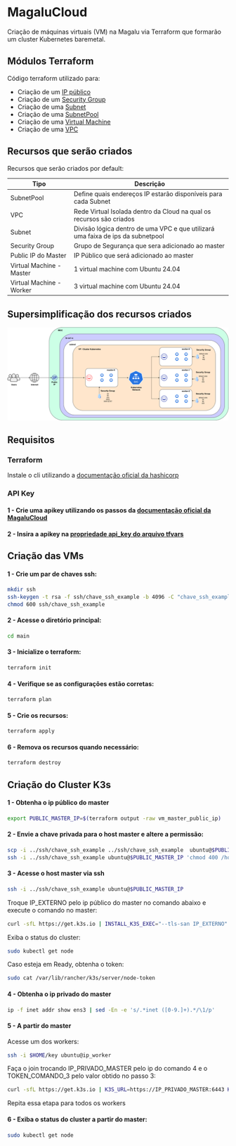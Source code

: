 # MagaluCloud

Criação de máquinas virtuais (VM) na Magalu via Terraform que formarão um cluster Kubernetes baremetal.

## Módulos Terraform

Código terraform utilizado para:

- Criação de um [IP público](./main/modules/public_ip/main.tf)
- Criação de um [Security Group](./main/modules/security-group/main.tf)
- Criação de uma [Subnet](./main/modules/subnet/main.tf)
- Criação de uma [SubnetPool](./main/modules/subnet-pool/main.tf)
- Criação de uma [Virtual Machine](./main/modules/virtual_machines/main.tf)
- Criação de uma [VPC](./main/modules/vpc/main.tf)

## Recursos que serão criados

Recursos que serão criados por default:

| Tipo | Descrição |
| --- | --- |
| SubnetPool | Define quais endereços IP estarão disponíveis para cada Subnet |
| VPC | Rede Virtual Isolada dentro da Cloud na qual os recursos são criados |
| Subnet | Divisão lógica dentro de uma VPC e que utilizará uma faixa de ips da subnetpool |
| Security Group | Grupo de Segurança que sera adicionado ao master |
| Public IP do Master | IP Público que será adicionado ao master |
| Virtual Machine - Master | 1 virtual machine com Ubuntu 24.04 |
| Virtual Machine - Worker | 3 virtual machine com Ubuntu 24.04 |

## Supersimplificação dos recursos criados

![Projeto](./doc/img/mgc_master_workers_light.png)

## Requisitos

### Terraform 

Instale o cli utilizando a [documentação oficial da hashicorp](https://developer.hashicorp.com/terraform/install)

### API Key

#### 1 - Crie uma apikey utilizando os passos da [documentação oficial da MagaluCloud](https://docs.magalu.cloud/docs/devops-tools/api-keys/how-to/object-storage/create-api-keys/)

#### 2 - Insira a apikey na [propriedade api_key do arquivo tfvars](./main/terraform.tfvars#L1)

## Criação das VMs

#### 1 - Crie um par de chaves ssh:

```bash
mkdir ssh
ssh-keygen -t rsa -f ssh/chave_ssh_example -b 4096 -C "chave_ssh_example"
chmod 600 ssh/chave_ssh_example
```

#### 2 - Acesse o diretório principal:

```bash
cd main
```

#### 3 - Inicialize o terraform:

```bash
terraform init
```

#### 4 - Verifique se as configurações estão corretas:

```bash
terraform plan
```

#### 5 - Crie os recursos:

```bash
terraform apply
```

#### 6 - Remova os recursos quando necessário:

```bash
terraform destroy
```

## Criação do Cluster K3s

#### 1 - Obtenha o ip público do master

```bash
export PUBLIC_MASTER_IP=$(terraform output -raw vm_master_public_ip)
```

#### 2 - Envie a chave privada para o host master e altere a permissão:

```bash
scp -i ../ssh/chave_ssh_example ../ssh/chave_ssh_example  ubuntu@$PUBLIC_MASTER_IP:~/key
ssh -i ../ssh/chave_ssh_example ubuntu@$PUBLIC_MASTER_IP 'chmod 400 /home/ubuntu/key'
```

#### 3 - Acesse o host master via ssh

```bash
ssh -i ../ssh/chave_ssh_example ubuntu@$PUBLIC_MASTER_IP
```

Troque IP_EXTERNO pelo ip público do master no comando abaixo e execute o comando no master:

```bash
curl -sfL https://get.k3s.io | INSTALL_K3S_EXEC="--tls-san IP_EXTERNO" sh -s -
```

Exiba o status do cluster:

```bash
sudo kubectl get node
```

Caso esteja em Ready, obtenha o token:

```bash
sudo cat /var/lib/rancher/k3s/server/node-token
```

#### 4 - Obtenha o ip privado do master

```bash
ip -f inet addr show ens3 | sed -En -e 's/.*inet ([0-9.]+).*/\1/p'
```

#### 5 - A partir do master

Acesse um dos workers:

```bash
ssh -i $HOME/key ubuntu@ip_worker
```

Faça o join trocando IP_PRIVADO_MASTER pelo ip do comando 4 e o TOKEN_COMANDO_3 pelo valor obtido no passo 3:

```bash
curl -sfL https://get.k3s.io | K3S_URL=https://IP_PRIVADO_MASTER:6443 K3S_TOKEN=TOKEN_COMANDO_3 sh -
```

Repita essa etapa para todos os workers

#### 6 - Exiba o status do cluster a partir do master:

```bash
sudo kubectl get node
```